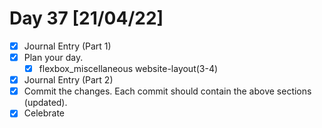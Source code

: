 # Day 37 [21/04/22]

- [x] Journal Entry (Part 1)
- [x] Plan your day.
  - [x] flexbox_miscellaneous website-layout(3-4)
- [x] Journal Entry (Part 2)
- [x] Commit the changes. Each commit should contain the above sections (updated).
- [x] Celebrate
<!-- [x] to tick -->
